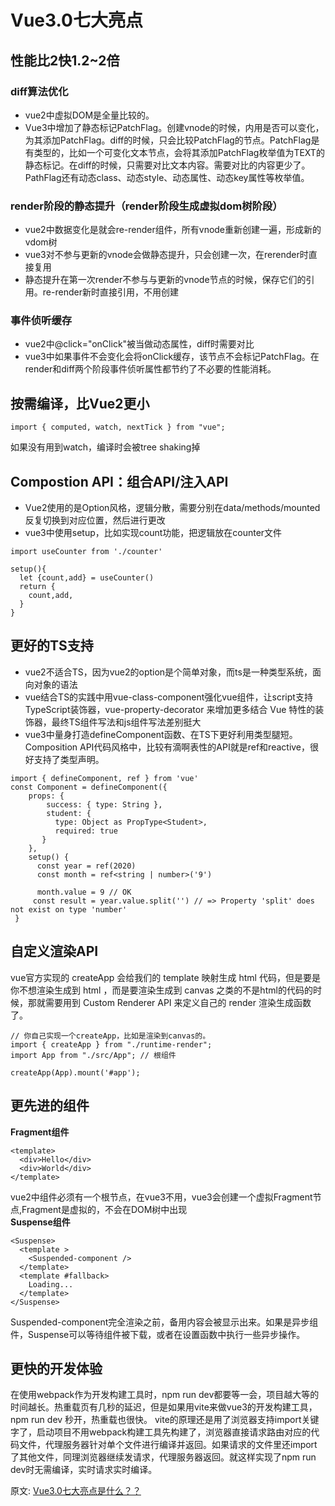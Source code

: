 # Vue3.0七大亮点
## 性能比2快1.2~2倍
### diff算法优化
- vue2中虚拟DOM是全量比较的。  
- Vue3中增加了静态标记PatchFlag。创建vnode的时候，内用是否可以变化，为其添加PatchFlag。diff的时候，只会比较PatchFlag的节点。PatchFlag是有类型的，比如一个可变化文本节点，会将其添加PatchFlag枚举值为TEXT的静态标记。在diff的时候，只需要对比文本内容。需要对比的内容更少了。PathFlag还有动态class、动态style、动态属性、动态key属性等枚举值。
### render阶段的静态提升（render阶段生成虚拟dom树阶段）
- vue2中数据变化是就会re-render组件，所有vnode重新创建一遍，形成新的vdom树
- vue3对不参与更新的vnode会做静态提升，只会创建一次，在rerender时直接复用
- 静态提升在第一次render不参与与更新的vnode节点的时候，保存它们的引用。re-render新时直接引用，不用创建
### 事件侦听缓存
- vue2中@click="onClick"被当做动态属性，diff时需要对比
- vue3中如果事件不会变化会将onClick缓存，该节点不会标记PatchFlag。在render和diff两个阶段事件侦听属性都节约了不必要的性能消耗。
## 按需编译，比Vue2更小
``` 
import { computed, watch, nextTick } from "vue";
```
如果没有用到watch，编译时会被tree shaking掉
## Compostion API：组合API/注入API
- Vue2使用的是Option风格，逻辑分散，需要分别在data/methods/mounted反复切换到对应位置，然后进行更改
- vue3中使用setup，比如实现count功能，把逻辑放在counter文件
``` 
import useCounter from './counter'

setup(){
  let {count,add} = useCounter() 
  return {
    count,add,
  }
}
```
## 更好的TS支持
- vue2不适合TS，因为vue2的option是个简单对象，而ts是一种类型系统，面向对象的语法
- vue结合TS的实践中用vue-class-component强化vue组件，让script支持TypeScript装饰器，vue-property-decorator 来增加更多结合 Vue 特性的装饰器，最终TS组件写法和js组件写法差别挺大
- vue3中量身打造defineComponent函数、在TS下更好利用类型腿短。Composition API代码风格中，比较有滴啊表性的API就是ref和reactive，很好支持了类型声明。
``` 
import { defineComponent, ref } from 'vue'
const Component = defineComponent({
    props: {
        success: { type: String },
        student: {
          type: Object as PropType<Student>,
          required: true
       }
    },
    setup() {
      const year = ref(2020)
      const month = ref<string | number>('9')
     
      month.value = 9 // OK
     const result = year.value.split('') // => Property 'split' does not exist on type 'number'
 }
```
## 自定义渲染API
vue官方实现的 createApp 会给我们的 template 映射生成 html 代码，但是要是你不想渲染生成到 html ，而是要渲染生成到 canvas 之类的不是html的代码的时候，那就需要用到 Custom Renderer API 来定义自己的 render 渲染生成函数了。
``` 
// 你自己实现一个createApp，比如是渲染到canvas的。
import { createApp } from "./runtime-render";
import App from "./src/App"; // 根组件

createApp(App).mount('#app');
```
## 更先进的组件
**Fragment组件**
``` 
<template>
  <div>Hello</div>
  <div>World</div>
</template>
```
vue2中组件必须有一个根节点，在vue3不用，vue3会创建一个虚拟Fragment节点,Fragment是虚拟的，不会在DOM树中出现  
**Suspense组件**
``` 
<Suspense>
  <template >
    <Suspended-component />
  </template>
  <template #fallback>
    Loading...
  </template>
</Suspense>
```
Suspended-component完全渲染之前，备用内容会被显示出来。如果是异步组件，Suspense可以等待组件被下载，或者在设置函数中执行一些异步操作。
## 更快的开发体验
在使用webpack作为开发构建工具时，npm run dev都要等一会，项目越大等的时间越长。热重载页有几秒的延迟，但是如果用vite来做vue3的开发构建工具，npm run dev 秒开，热重载也很快。
vite的原理还是用了浏览器支持import关键字了，启动项目不用webpack构建工具先构建了，浏览器直接请求路由对应的代码文件，代理服务器针对单个文件进行编译并返回。如果请求的文件里还import了其他文件，同理浏览器继续发请求，代理服务器返回。就这样实现了npm run dev时无需编译，实时请求实时编译。

原文: 
[Vue3.0七大亮点是什么？？](https://juejin.cn/post/6968261755063500831?content_source_url=https%3A%2F%2Fgithub.com%2Fvue3%2Fvue3-News)
